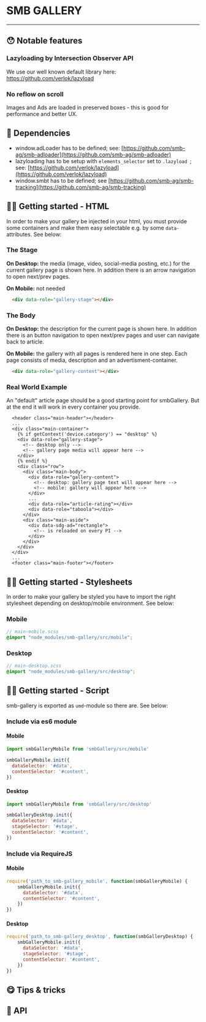 # SMB GALLERY

---

## 😯 Notable features

### Lazyloading by Intersection Observer API

We use our well known default library here: https://github.com/verlok/lazyload

### No reflow on scroll

Images and Ads are loaded in preserved boxes - this is good for performance and better UX.

## 👾 Dependencies

- window.adLoader has to be defined; see: [https://github.com/smb-ag/smb-adloader](https://github.com/smb-ag/smb-adloader)
- lazyloading has to be setup with `elements_selector` set to `.lazyload `; see: [https://github.com/verlok/lazyload](https://github.com/verlok/lazyload)
- window.smbt has to be defined; see [https://github.com/smb-ag/smb-tracking](https://github.com/smb-ag/smb-tracking)

## 👨‍💻 Getting started - HTML

In order to make your gallery be injected in your html, you must provide some containers and make them easy selectable e.g. by some `data-` attributes. See below:

### The Stage

**On Desktop:** the media (image, video, social-media posting, etc.) for the current gallery page is shown here. In addition there is an arrow navigation to open next/prev pages.

**On Mobile:** not needed

```html
  <div data-role="gallery-stage"></div>
```

### The Body

**On Desktop:** the description for the current page is shown here. In addition there is an button navigation to open next/prev pages and user can navigate back to article.

**On Mobile:** the gallery with all pages is rendered here in one step. Each page consists of media, description and an advertisment-container.

```html
  <div data-role="gallery-content"></div>
```

### Real World Example

An "default" article page should be a good starting point for smbGallery. But at the end it will work in every container you provide.

```twig
  <header class="main-header"></header>
  ...
  <div class="main-container">
  	{% if getContext('device.category') == "desktop" %}
    <div data-role="gallery-stage">
      <!-- desktop only -->
      <!-- gallery page media will appear here -->
    </div>
    {% endif %}
    <div class="row">
      <div class="main-body">
        <div data-role="gallery-content">
          <!-- desktop: gallery page text will appear here -->
          <!-- mobile: gallery will appear here -->
        </div>
        ...
        <div data-role="article-rating"></div>
        <div data-role="taboola"></div>
      </div>
      <div class="main-aside">
        <div data-sdg-ad="rectangle">
          <!-- is reloaded on every PI -->
        </div>
      </div>
    </div>
  </div>
  ...
  <footer class="main-footer"></footer>
```

## 👨‍💻 Getting started - Stylesheets

In order to make your gallery be styled you have to import the right stylesheet depending on desktop/mobile environment. See below:

### Mobile
```scss
// main-mobile.scss
@import "node_modules/smb-gallery/src/mobile";
```

### Desktop
```scss
// main-desktop.scss
@import "node_modules/smb-gallery/src/desktop";
```
## 👨‍💻 Getting started - Script
smb-gallery is exported as `umd`-module so there are. See below:

### Include via es6 module

#### Mobile
```javascript
import smbGalleryMobile from 'smbGallery/src/mobile'

smbGalleryMobile.init({
  dataSelector: '#data',
  contentSelector: '#content',
})
```

#### Desktop
```javascript
import smbGalleryMobile from 'smbGallery/src/desktop'

smbGalleryDesktop.init({
  dataSelector: '#data',
  stageSelector: '#stage',
  contentSelector: '#content',
})
```

### Include via RequireJS

#### Mobile
```javascript
require('path_to_smb-gallery_mobile', function(smbGalleryMobile) {
	smbGalleryMobile.init({
	  dataSelector: '#data',
	  contentSelector: '#content',
	})
})
```

#### Desktop
```javascript
require('path_to_smb-gallery_desktop', function(smbGalleryDesktop) {
	smbGalleryMobile.init({
	  dataSelector: '#data',
	  stageSelector: '#stage',
	  contentSelector: '#content',
	})
})
```

## 😋 Tips & tricks

## 🔌 API
